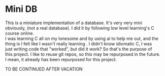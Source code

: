 # Mini DB 

This is a miniature implementation of a database. 
It's very very mini obviously, (not a real database). 
I did it by following low level learning's C course online.  
I was learning C all on my lonesome and by using 
ai to help me out, and the thing is I felt like I wasn't really learning .
I didn't know idiomatic C, I was just writing code that "worked", 
but did it work? So that's the purpose of this project.  I like to 
reuse git repos, so this may be repurposed in the future. I mean, 
it already has been repurposed for this project. 

TO BE CONTINUED AFTER VACATION
